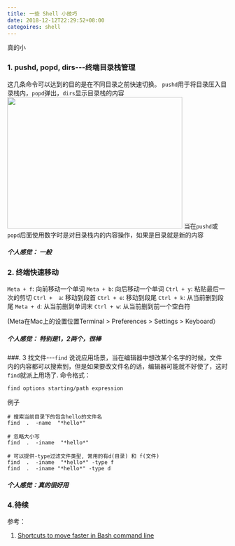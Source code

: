 ```yaml
---
title: 一些 Shell 小技巧
date: 2018-12-12T22:29:52+08:00
categoires: shell
---
```


真的小
<!--more-->

### 1. pushd, popd, dirs---终端目录栈管理
这几条命令可以达到的目的是在不同目录之前快速切换。
`pushd`用于将目录压入目录栈内，`popd`弹出，`dirs`显示目录栈的内容
<img src="https://user-images.githubusercontent.com/11313145/50054270-297a5900-017b-11e9-90e8-35c1e1954d52.png" width="400px" height="300px" />
当在`pushd`或 `popd`后面使用数字时是对目录栈内的内容操作，如果是目录就是新的内容
##### 个人感觉： 一般

### 2. 终端快速移动
`Meta + f`: 向前移动一个单词
`Meta + b`: 向后移动一个单词
`Ctrl + y`: 粘贴最后一次的剪切
`Ctrl +  a`: 移动到段首
`Ctrl + e`: 移动到段尾
`Ctrl + k`: 从当前删到段尾
`Meta + d`: 从当前删到单词末
`Ctrl + w`: 从当前删到前一个空白符

(Meta在Mac上的设置位置Terminal > Preferences > Settings > Keyboard）
##### 个人感觉： 特别是1，2两个，很棒

###. 3 找文件---`find`
说说应用场景，当在编辑器中想改某个名字的时候，文件内的内容都可以搜索到，但是如果要改文件名的话，编辑器可能就不好使了，这时`find`就派上用场了.
命令格式：
```shell
find options starting/path expression
```
例子
```shell
# 搜索当前目录下的包含hello的文件名
find  .  -name  "*hello*"

# 忽略大小写
find  .  -iname  "*hello*"

# 可以提供-type过滤文件类型, 常用的有d(目录) 和 f(文件)
find  .  -iname  "*hello*" -type f
find  .  -iname "*hello*" -type d
```


##### 个人感觉：真的很好用

### 4.待续

参考：
1. [Shortcuts to move faster in Bash command line](http://teohm.com/blog/shortcuts-to-move-faster-in-bash-command-line/)

